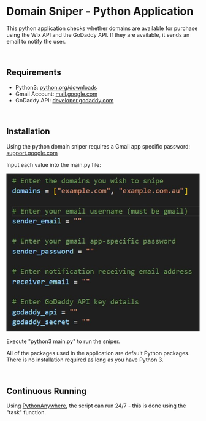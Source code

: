 # Domain Sniper - Python Application
This python application checks whether domains are available for purchase using the Wix API and the GoDaddy API. If they are available, it sends an email to notify the user.

<br>

## Requirements
- Python3: [python.org/downloads](https://www.python.org/downloads/)
- Gmail Account: [mail.google.com](https://mail.google.com/)
- GoDaddy API: [developer.godaddy.com](https://developer.godaddy.com/)

<br>

## Installation 
Using the python domain sniper requires a Gmail app specific password: [support.google.com](https://support.google.com/accounts/answer/185833)

Input each value into the main.py file:

![inputs in main.py file](img/mainpy.jpg)

Execute "python3 main.py" to run the sniper.

All of the packages used in the application are default Python packages. There is no installation required as long as you have Python 3.

<br>

## Continuous Running
Using [PythonAnywhere](https://pythonanywhere.com/), the script can run 24/7 - this is done using the "task" function. 
